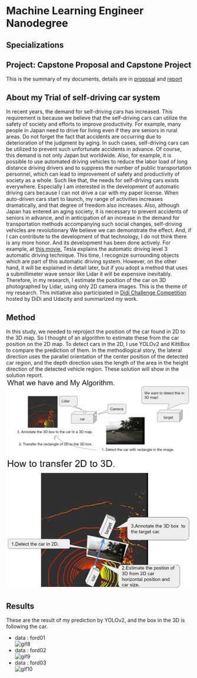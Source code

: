 # Machine Learning Engineer Nanodegree
## Specializations
## Project: Capstone Proposal and Capstone Project

This is the summary of my documents, details are in [proposal](proposal.md) and [report](capstone_report.md)

## About my Trial of self-driving car system
In recent years, the demand for self-driving cars has increased. This requirement is because we believe that the self-driving cars can utilize the safety of society and efforts to improve productivity. For example, many people in Japan need to drive for living even if they are seniors in rural areas. Do not forget the fact that accidents are occurring due to deterioration of the judgment by aging. In such cases, self-driving cars can be utilized to prevent such unfortunate accidents in advance. Of course, this demand is not only Japan but worldwide. Also, for example, it is possible to use automated driving vehicles to reduce the labor load of long distance driving drivers and to suppress the number of public transportation personnel, which can lead to improvement of safety and productivity of society as a whole.
Such like that, the needs for self-driving cars exists everywhere.
Especially I am interested in the development of automatic driving cars because I can not drive a car with my paper license.
When auto-driven cars start to launch, my range of activities increases dramatically, and that degree of freedom also increases.
Also, although Japan has entered an aging society, it is necessary to prevent accidents of seniors in advance, and in anticipation of an increase in the demand for transportation methods accompanying such social changes, self-driving vehicles are revolutionary We believe we can demonstrate the effect.
And, if I can contribute to the development of that technology, I do not think there is any more honor.
And its development has been done actively.
For example, at [this movie](https://www.tesla.com/jp/autopilot), Tesla explains the automatic driving level 3 automatic driving technique.
This time, I recognize surrounding objects which are part of this automatic driving system.
However, on the other hand, it will be explained in detail later, but if you adopt a method that uses a submillimeter wave sensor like Lidar it will be expensive inevitably. Therefore, in my research, I estimate the position of the car on 3D photographed by Lidar, using only 2D camera images. This is the theme of my research.
This initiative also participated in [Didi Challenge Competition](https://challenge.udacity.com/team/#succcess-box) hosted by DiDi and Udacity and summarized my work.

## Method
In this study, we needed to reproject the position of the car found in 2D to the 3D map.
So I thought of an algorithm to estimate these from the car position on the 2D map.
To detect cars in the 2D, I use YOLOv2 and KittiBox to compare the prediction of them.
In the methodlogical story, the lateral direction uses the parallel orientation of the center position of the detected car region, and the depth direction uses the length of the area in the height direction of the detected vehicle region. These solution will show in the solution report.
![image2](image/image2.JPG)
![image3](image/image3.JPG)

## Results
These are the result of my prediction by YOLOv2, and the box in the 3D is following the car.
 * data : ford01  
![gif8](image/ford01_pcl_boxed.gif)  
 * data : ford02  
![gif9](image/ford02_pcl_boxed.gif)  
 * data : ford03  
![gif10](image/ford03_pcl_boxed.gif)  
